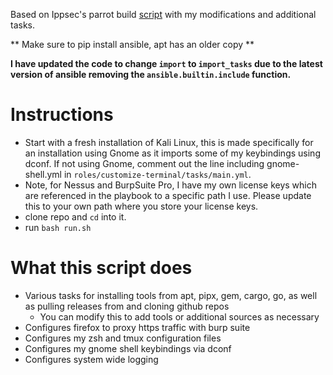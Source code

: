 Based on Ippsec's parrot build [script](https://github.com/IppSec/parrot-build) with my modifications and additional tasks.

** Make sure to pip install ansible, apt has an older copy **

**I have updated the code to change `import` to `import_tasks` due to the latest version of ansible removing the `ansible.builtin.include` function.**

# Instructions
* Start with a fresh installation of Kali Linux, this is made specifically for an installation using Gnome as it imports some of my keybindings using dconf. If not using Gnome, comment out the line including gnome-shell.yml in `roles/customize-terminal/tasks/main.yml`.
* Note, for Nessus and BurpSuite Pro, I have my own license keys which are referenced in the playbook to a specific path I use. Please update this to your own path where you store your license keys.
* clone repo and `cd` into it.
* run `bash run.sh`

# What this script does
* Various tasks for installing tools from apt, pipx, gem, cargo, go, as well as pulling releases from and cloning github repos
   * You can modify this to add tools or additional sources as necessary
* Configures firefox to proxy https traffic with burp suite
* Configures my zsh and tmux configuration files
* Configures my gnome shell keybindings via dconf
* Configures system wide logging
